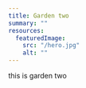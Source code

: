 ```yaml
---
title: Garden two
summary: ""
resources:
  featuredImage:
    src: "/hero.jpg"
    alt: ""
---
```


this is garden two
